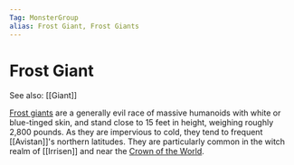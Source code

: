 ```yaml
---
Tag: MonsterGroup
alias: Frost Giant, Frost Giants
---
```

# Frost Giant
See also: [[Giant]]

[Frost giants](https://pathfinderwiki.com/wiki/Frost_giant) are a generally evil race of massive humanoids with white or blue-tinged skin, and stand close to 15 feet in height, weighing roughly 2,800 pounds. As they are impervious to cold, they tend to frequent [[Avistan]]'s northern latitudes. They are particularly common in the witch realm of [[Irrisen]] and near the [Crown of the World](Crown-of-the-World).